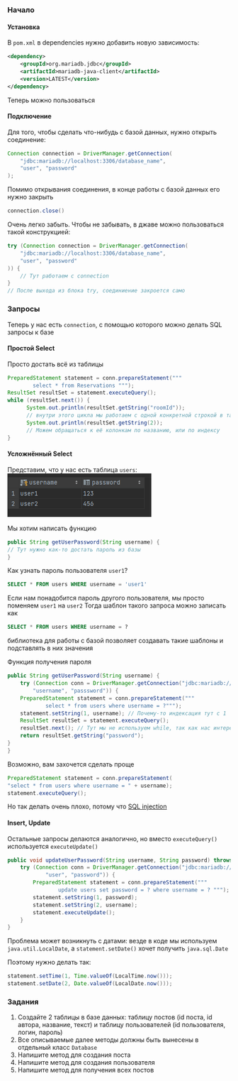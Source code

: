 
### Начало
#### Установка
В `pom.xml` в dependencies нужно добавить новую зависимость:
```xml
<dependency>
    <groupId>org.mariadb.jdbc</groupId>
    <artifactId>mariadb-java-client</artifactId>
    <version>LATEST</version>
</dependency>
```

Теперь можно пользоваться

#### Подключение

Для того, чтобы сделать что-нибудь с базой данных, нужно открыть соединение:
```java
Connection connection = DriverManager.getConnection(
    "jdbc:mariadb://localhost:3306/database_name",
    "user", "password"
);
```
Помимо открывания соединения, в конце работы с базой данных его нужно закрыть
```java
connection.close()
```
Очень легко забыть. Чтобы не забывать, в джаве можно пользоваться такой конструкцией:
```java
try (Connection connection = DriverManager.getConnection(
    "jdbc:mariadb://localhost:3306/database_name",
    "user", "password"
)) {
	// Тут работаем с connection
}
// После выхода из блока try, соединиение закроется само
```

### Запросы
Теперь у нас есть `connection`, с помощью которого можно делать SQL запросы к базе
#### Простой Select
Просто достать всё из таблицы
```java
PreparedStatement statement = conn.prepareStatement("""  
        select * from Reservations """);  
ResultSet resultSet = statement.executeQuery();  
while (resultSet.next()) {  
      System.out.println(resultSet.getString("roomId")); 
      // внутри этого цикла мы работаем с одной конкретной строкой в таблице
      System.out.println(resultSet.getString(2)); 
      // Можем обращаться к её колонкам по названию, или по индексу
}
```

#### Усложнённый Select
Представим, что у нас есть таблица `users`:
![img](attachments/Pasted%20image%2020230302182938.png)

Мы хотим написать функцию
```java
public String getUserPassword(String username) {
// Тут нужно как-то достать пароль из базы
}
```

Как узнать пароль пользователя `user1`? 
```sql
SELECT * FROM users WHERE username = 'user1'
```
Если нам понадобится пароль другого пользователя, мы просто поменяем `user1` на `user2`
Тогда шаблон такого запроса можно записать как 
```sql
SELECT * FROM users WHERE username = ?
```
библиотека для работы с базой позволяет создавать такие шаблоны и подставлять в них значения

Функция получения пароля
```java
public String getUserPassword(String username) {
	try (Connection conn = DriverManager.getConnection("jdbc:mariadb://84.38.180.131:3306/database",  
        "username", "passsword")) {  
    PreparedStatement statement = conn.prepareStatement("""  
            select * from users where username = ?""");  
    statement.setString(1, username); // Почему-то индексация тут с 1
    ResultSet resultSet = statement.executeQuery();
    resultSet.next(); // Тут мы не используем while, так как нас интересует только 1 (и единственная) строка ответа  
    return resultSet.getString("password");  
}
}
```

Возможно, вам захочется сделать проще
```java
PreparedStatement statement = conn.prepareStatement(
"select * from users where username = " + username);
statement.executeQuery();
```
Но так делать очень плохо, потому что [SQL injection](https://learn.microsoft.com/ru-ru/sql/relational-databases/security/sql-injection?view=sql-server-ver16)

#### Insert, Update
Остальные запросы делаются аналогично, но вместо `executeQuery()` используется `executeUpdate()`
```java
public void updateUserPassword(String username, String password) throws SQLException {  
    try (Connection conn = DriverManager.getConnection("jdbc:mariadb://84.38.180.131:3306/lesson7",  
            "user", "password")) {  
        PreparedStatement statement = conn.prepareStatement("""  
                update users set password = ? where username = ? """);  
        statement.setString(1, password);  
        statement.setString(2, username);  
        statement.executeUpdate();  
    }  
}
```
Проблема может возникнуть с датами: везде в коде мы используем `java.util.LocalDate`, а `statement.setDate()` хочет получить `java.sql.Date`

Поэтому нужно делать так:
```java
statement.setTime(1, Time.valueOf(LocalTime.now()));  
statement.setDate(2, Date.valueOf(LocalDate.now()));
```

### Задания
1) Создайте 2 таблицы в базе данных: таблицу постов (id поста, id автора, название, текст) и таблицу пользователей (id пользователя, логин, пароль)
2) Все описываемые далее методы должны быть вынесены в отдельный класс `Database`
3) Напишите метод для создания поста
4) Напишите метод для создания пользователя
5) Напишите метод для получения всех постов